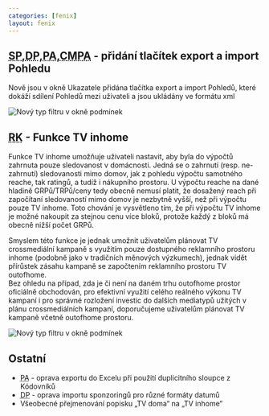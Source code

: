 ```yaml
---
categories: [fenix]
layout: fenix
---
```

## <abbr title="Strategický plán">SP</abbr>,<abbr title="Detailní plán">DP</abbr>,<abbr title="Postanalýza">PA</abbr>,<abbr title="Crosmedialní Postanalýza v Admeter datech">CMPA</abbr> - přidání tlačítek export a import Pohledu
Nově jsou v okně Ukazatele přidána tlačítka export a import Pohledů, které dokáží sdílení Pohledů mezi uživateli a jsou ukládány ve formátu xml

![Nový typ filtru v okně podmínek]({{site.url}}/data/fen-5899.jpg)

## <abbr title="Reachové křivky">RK</abbr> - Funkce TV inhome
<p>Funkce TV inhome umožňuje uživateli nastavit, aby byla do výpočtů zahrnuta pouze sledovanost v domácnosti. Jedná se o zahrnutí (resp. ne-zahrnutí) sledovanosti mimo domov, jak z pohledu výpočtu samotného reache, tak ratingů, a tudíž i nákupního prostoru. U výpočtu reache na dané hladině GRPů/TRPů/ceny tedy obecně nemusí platit, že dosažený reach při započítaní sledovaností mimo domov je nezbytně vyšší, než při výpočtu pouze TV inhome. Toto chování je vysvětleno tím, že při výpočtu TV inhome je možné nakoupit za stejnou cenu více bloků, protože každý z bloků má obecně nižší počet GRPů.</p>
<p>Smyslem této funkce je jednak umožnit uživatelům plánovat TV crossmediální kampaně s využitím pouze dostupného reklamního prostoru inhome (podobně jako v tradičních měnových výzkumech), jednak vidět přírůstek zásahu kampaně se započtením reklamního prostoru TV outofhome.<br/>
Bez ohledu na případ, zda je či není na daném trhu outofhome prostor oficiálně obchodován, pro efektivní využití celého reálného výkonu TV kampaní i pro správné rozložení investic do dalších mediatypů užitých v plánu crossmediálních kampaní, doporučujeme uživatelům plánovat TV kampaně včetně outofhome prostoru.</p>

![Nový typ filtru v okně podmínek]({{site.url}}/data/fen-6317_TV_inhome.jpg)

## Ostatní
<ul><li><abbr title="Postanalýza">PA</abbr> -  oprava exportu do Excelu při použití duplicitního sloupce z Kódovníků</li>
<li><abbr title="Detailní plán">DP</abbr> -  oprava importu sponzoringů pro různé formáty datumů</li>
<li>Všeobecné přejmenování popisku „TV doma“ na „TV inhome“</li></ul>





